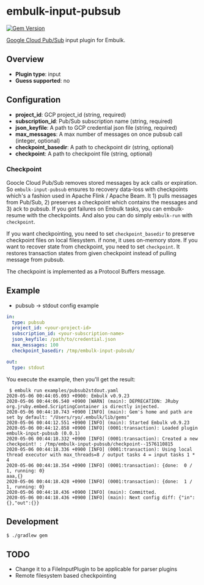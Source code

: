 # embulk-input-pubsub

[![Gem Version](https://badge.fury.io/rb/embulk-input-pubsub.svg)](https://badge.fury.io/rb/embulk-input-pubsub)

[Google Cloud Pub/Sub](https://cloud.google.com/pubsub?hl=en) input plugin for Embulk. 

## Overview

* **Plugin type**: input
* **Guess supported**: no

## Configuration

- **project_id**: GCP project_id (string, required)
- **subscription_id**: Pub/Sub subscription name (string, required)
- **json_keyfile**: A path to GCP credential json file (string, required)
- **max_messages**: A max number of messages on once pubsub call (integer, optional)
- **checkpoint_basedir**: A path to checkpoint dir (string, optional)
- **checkpoint**: A path to checkpoint file (string, optional)

### Checkpoint

Goocle Cloud Pub/Sub removes stored messages by ack calls or expiration.
So `embulk-input-pubsub` ensures to recovery data-loss with checkpoints which's a fashion used in Apache Flink / Apache Beam.
It 1) pulls messages from Pub/Sub, 2) preserves a checkpoint which contains the messages and 3) ack to pubsub.
If you got failures on Embulk tasks, you can embulk-resume with the checkpoints. And also you can do simply `embulk-run` with `checkpoint`.

If you want checkpointing, you need to set `checkpoint_basedir` to preserve checkpoint files on local filesystem. if none, it uses on-memory store.
If you want to recover state from checkpoint, you need to set `checkpoint`. It restores transaction states from given checkpoint instead of pulling message from pubsub.

The checkpoint is implemented as a Protocol Buffers message.

## Example

- pubsub -> stdout config example

```yaml 
in:
  type: pubsub
  project_id: <your-project-id>
  subscription_id: <your-subscription-name>
  json_keyfile: /path/to/credential.json
  max_messages: 100
  checkpoint_basedir: /tmp/embulk-input-pubsub/

out:
  type: stdout
```

You execute the example, then you'll get the result:

```
 $ embulk run examples/pubsub2stdout.yaml
2020-05-06 00:44:05.093 +0900: Embulk v0.9.23
2020-05-06 00:44:06.540 +0900 [WARN] (main): DEPRECATION: JRuby org.jruby.embed.ScriptingContainer is directly injected.
2020-05-06 00:44:10.743 +0900 [INFO] (main): Gem's home and path are set by default: "/Users/ryo/.embulk/lib/gems"
2020-05-06 00:44:12.551 +0900 [INFO] (main): Started Embulk v0.9.23
2020-05-06 00:44:12.858 +0900 [INFO] (0001:transaction): Loaded plugin embulk-input-pubsub (0.0.1)
2020-05-06 00:44:18.332 +0900 [INFO] (0001:transaction): Created a new checkpoint! : /tmp/embulk-input-pubsub/checkpoint--1576110815
2020-05-06 00:44:18.336 +0900 [INFO] (0001:transaction): Using local thread executor with max_threads=8 / output tasks 4 = input tasks 1 * 4
2020-05-06 00:44:18.354 +0900 [INFO] (0001:transaction): {done:  0 / 1, running: 0}
aaa,{}
2020-05-06 00:44:18.428 +0900 [INFO] (0001:transaction): {done:  1 / 1, running: 0}
2020-05-06 00:44:18.436 +0900 [INFO] (main): Committed.
2020-05-06 00:44:18.436 +0900 [INFO] (main): Next config diff: {"in":{},"out":{}}
```

## Development

```shell script
$ ./gradlew gem
```

## TODO

- Change it to a FileInputPlugin to be applicable for parser plugins
- Remote filesystem based checkpointing

